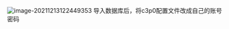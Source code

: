 ![image-20211213122449353](C:/Users/Administrator/Pictures/md图片/image-20211213122449353-1639762546311.png)
导入数据库后，将c3p0配置文件改成自己的账号密码

